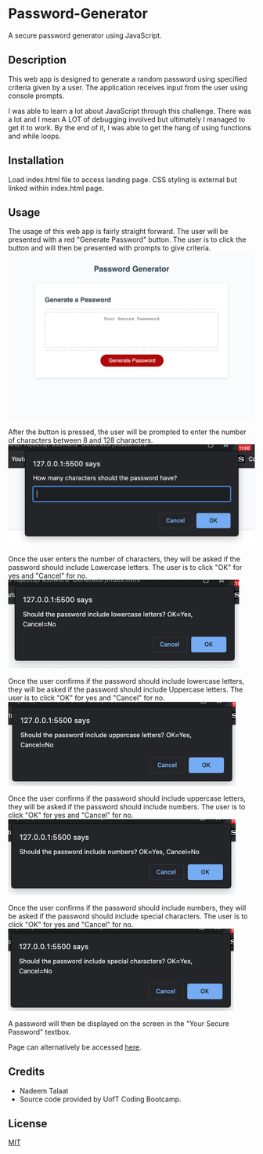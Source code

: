 # Password-Generator
A secure password generator using JavaScript.

## Description
This web app is designed to generate a random password using specified criteria given by a user. The application receives input from the user using console prompts.

I was able to learn a lot about JavaScript through this challenge. There was a lot and I mean A LOT of debugging involved but ultimately I managed to get it to work. By the end of it, I was able to get the hang of using functions and while loops.
## Installation
Load index.html file to access landing page. CSS styling is external but linked within index.html page.
## Usage
The usage of this web app is fairly straight forward. The user will be presented with a red "Generate Password" button. The user is to click the button and will then be presented with prompts to give criteria.
![INPUT: Full Page Screenshot](./assets/images/Screenshot.png)

After the button is pressed, the user will be prompted to enter the number of characters between 8 and 128 characters.
![INPUT: Number of Characters](./assets/images/numOfCharacters.png)

Once the user enters the number of characters, they will be asked if the password should include Lowercase letters. The user is to click "OK" for yes and "Cancel" for no.
![INPUT: Use Lowercase Letters?](./assets/images/useLower.png)

Once the user confirms if the password should include lowercase letters, they will be asked if the password should include Uppercase letters. The user is to click "OK" for yes and "Cancel" for no.
![INPUT: Use Uppercase Letters?](./assets/images/useUpper.png)

Once the user confirms if the password should include uppercase letters, they will be asked if the password should include numbers. The user is to click "OK" for yes and "Cancel" for no.
![INPUT: Use Numbers?](./assets/images/useNumber.png)

Once the user confirms if the password should include numbers, they will be asked if the password should include special characters. The user is to click "OK" for yes and "Cancel" for no.
![INPUT: Use Special Characters?](./assets/images/useSpecial.png)

A password will then be displayed on the screen in the "Your Secure Password" textbox.

Page can alternatively be accessed [here](https://nadeemtalaat.github.io/Password-Generator/).

## Credits
- Nadeem Talaat
- Source code provided by UofT Coding Bootcamp.

## License
[MIT](https://choosealicense.com/licenses/mit/)
